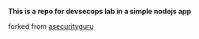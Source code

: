 __This is a repo for devsecops lab in a simple nodejs app__

forked from [asecurityguru](https://github.com/asecurityguru)
